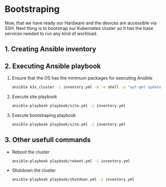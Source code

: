 # Bootstraping

Now, that we have ready our Hardware and the devices are accessible via SSH. Next thing is to bootstrap our Kubernetes cluster so it has the base services needed to run any kind of workload.


## 1. Creating Ansible inventory


## 2. Executing Ansible playbook

1. Ensure that the OS has the minimum packages for executing Ansible

    ```bash
    ansible k3s_cluster -i inventory.yml -b -m shell -a "apt-get update && apt-get install -y python3 python3-pip python3-apt"
    ```

2. Execute site playbook

    ```bash
    ansible-playbook playbook/site.yml -i inventory.yml
    ```

3. Execute bootstraping playbook

    ```bash
    ansible-playbook playbook/site.yml -i inventory.yml
    ```

## 3. Other usefull commands

- Reboot the cluster

  ```bash
  ansible-playbook playbook/reboot.yml -i inventory.yml
  ```

- Shutdown the cluster

  ```bash
  ansible-playbook playbook/shutdown.yml -i inventory.yml
  ```